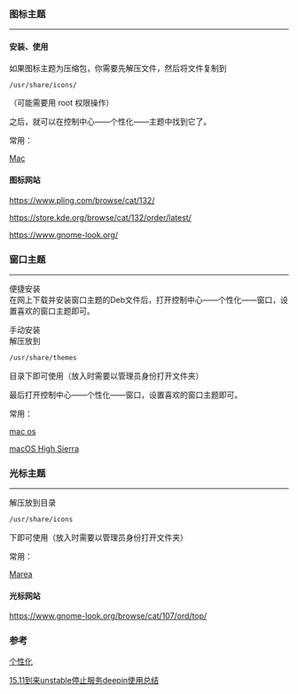 ### 图标主题
---

#### 安装、使用

如果图标主题为压缩包，你需要先解压文件，然后将文件复制到

```bash
/usr/share/icons/
```

（可能需要用 root 权限操作）

之后，就可以在控制中心——个性化——主题中找到它了。

常用：

[Mac](https://pan.baidu.com/s/1nml3888rOQFjtuoumgQO0g)

#### 图标网站

https://www.pling.com/browse/cat/132/

https://store.kde.org/browse/cat/132/order/latest/

https://www.gnome-look.org/

### 窗口主题

---

便捷安装  
在网上下载并安装窗口主题的Deb文件后，打开控制中心——个性化——窗口，设置喜欢的窗口主题即可。

手动安装  
解压放到

```bash
/usr/share/themes
```

目录下即可使用（放入时需要以管理员身份打开文件夹）

最后打开控制中心——个性化——窗口，设置喜欢的窗口主题即可。

常用：

[mac os](https://pan.baidu.com/s/1ZmGWAQrHMY8IChT4LIHZog)

[macOS High Sierra](https://www.gnome-look.org/p/1013714/)

### 光标主题

---

解压放到目录

```bash
/usr/share/icons
```

 下即可使用（放入时需要以管理员身份打开文件夹）

常用：

[Marea](https://github.com/Marea-Icons/Marea)

#### 光标网站

https://www.gnome-look.org/browse/cat/107/ord/top/

### 参考

[个性化](https://wiki.deepin.org/wiki/Deepin%E7%B3%BB%E7%BB%9F%E7%AE%A1%E7%90%86#.E4.B8.AA.E6.80.A7.E5.8C.96)

[15.11到来unstable停止服务deepin使用总结](https://bbs.deepin.org/forum.php?mod=viewthread&tid=179596&extra=)